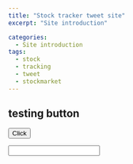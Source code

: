```yaml
---
title: "Stock tracker tweet site"
excerpt: "Site introduction"

categories:
  - Site introduction
tags:
  - stock
  - tracking
  - tweet
  - stockmarket
---
```


## testing button

<button onclick="window.location.href='https://www.naver.com';">Click</button>

<input type="text" id="name" name="name"/> 

<script type="text/javascript">
    var apiUrl = 'https://stock-tweet-tracker.com/api/v1/stocks';
    fetch(apiUrl).then(response => {
      return response.json();
    }).then(data => {
      // Work with JSON data here
      console.log(data);
    }).catch(err => {
      // Do something for an error here
    });
</script>